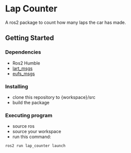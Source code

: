 # Lap Counter

A ros2 package to count how many laps the car has made.

## Getting Started

### Dependencies

* Ros2 Humble
* [lart_msgs](https://github.com/FSLART/lart_msgs)
* [eufs_msgs](https://gitlab.com/eufs/eufs_msgs)

### Installing

* clone this repository to {workspace}/src
* build the package

### Executing program

* source ros
* source your workspace
* run this command:
```
ros2 run lap_counter launch
```